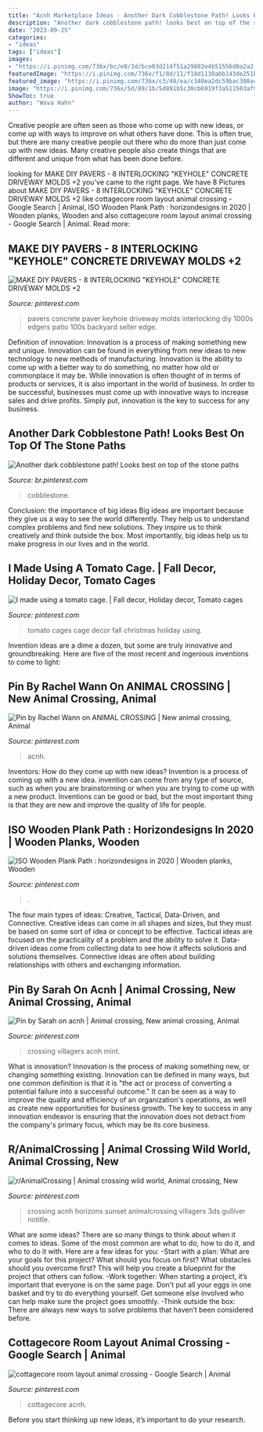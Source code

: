 ```yaml
---
title: "Acnh Marketplace Ideas - Another Dark Cobblestone Path! Looks Best On Top Of The Stone Paths"
description: "Another dark cobblestone path! looks best on top of the stone paths"
date: "2023-09-25"
categories:
- "ideas"
tags: ["ideas"]
images:
- "https://i.pinimg.com/736x/bc/e0/3d/bce03d214f51a29882e4b51556d0a2a2.jpg"
featuredImage: "https://i.pinimg.com/736x/f1/8d/11/f18d1130abb143de251bde32f2573347.jpg"
featured_image: "https://i.pinimg.com/736x/c3/40/ea/c340ea2dc59bac300ac0899ba053768e.jpg"
image: "https://i.pinimg.com/736x/5d/89/1b/5d891b5c30cb6919f3a511503af9d818.jpg"
ShowToc: true
author: "Wava Hahn"
---
```



Creative people are often seen as those who come up with new ideas, or come up with ways to improve on what others have done. This is often true, but there are many creative people out there who do more than just come up with new ideas. Many creative people also create things that are different and unique from what has been done before.

	

		
looking for MAKE DIY PAVERS - 8 INTERLOCKING &quot;KEYHOLE&quot; CONCRETE DRIVEWAY MOLDS +2 you've came to the right page. We have 8 Pictures about MAKE DIY PAVERS - 8 INTERLOCKING &quot;KEYHOLE&quot; CONCRETE DRIVEWAY MOLDS +2 like cottagecore room layout animal crossing - Google Search | Animal, ISO Wooden Plank Path : horizondesigns in 2020 | Wooden planks, Wooden and also cottagecore room layout animal crossing - Google Search | Animal. Read more:
		
    
## MAKE DIY PAVERS - 8 INTERLOCKING &quot;KEYHOLE&quot; CONCRETE DRIVEWAY MOLDS +2

<img loading=lazy src="https://i.pinimg.com/736x/f1/8d/11/f18d1130abb143de251bde32f2573347.jpg" onerror="this.onerror=null;this.src='https://tse2.mm.bing.net/th?id=OIP.0EsFunyG7avWWX6cqBZRNgHaJ4&amp;pid=15.1';" alt="MAKE DIY PAVERS - 8 INTERLOCKING &quot;KEYHOLE&quot; CONCRETE DRIVEWAY MOLDS +2">

_Source: pinterest.com_

>pavers concrete paver keyhole driveway molds interlocking diy 1000s edgers patio 100s backyard seller edge. 

	

Definition of innovation:
Innovation is a process of making something new and unique. Innovation can be found in everything from new ideas to new technology to new methods of manufacturing. Innovation is the ability to come up with a better way to do something, no matter how old or commonplace it may be.
While innovation is often thought of in terms of products or services, it is also important in the world of business. In order to be successful, businesses must come up with innovative ways to increase sales and drive profits. Simply put, innovation is the key to success for any business.

    
## Another Dark Cobblestone Path! Looks Best On Top Of The Stone Paths

<img loading=lazy src="https://i.pinimg.com/736x/95/bd/c3/95bdc31d0721d21972dfe975d9b77768.jpg" onerror="this.onerror=null;this.src='https://tse3.mm.bing.net/th?id=OIP.201uNExK3CSvJ8U4Ms2dHAHaJ4&amp;pid=15.1';" alt="Another dark cobblestone path! Looks best on top of the stone paths">

_Source: br.pinterest.com_

>cobblestone. 

	

Conclusion: the importance of big ideas
Big ideas are important because they give us a way to see the world differently. They help us to understand complex problems and find new solutions. They inspire us to think creatively and think outside the box. Most importantly, big ideas help us to make progress in our lives and in the world.

    
## I Made Using A Tomato Cage. | Fall Decor, Holiday Decor, Tomato Cages

<img loading=lazy src="https://i.pinimg.com/originals/b7/ae/ca/b7aeca4c1ce91a5ad8ab4daa63bef983.jpg" onerror="this.onerror=null;this.src='https://tse2.mm.bing.net/th?id=OIP.i9KPwNCMGmEdZMyOz6zqngHaNK&amp;pid=15.1';" alt="I made using a tomato cage. | Fall decor, Holiday decor, Tomato cages">

_Source: pinterest.com_

>tomato cages cage decor fall christmas holiday using. 

	

Invention ideas are a dime a dozen, but some are truly innovative and groundbreaking. Here are five of the most recent and ingenious inventions to come to light: 

    
## Pin By Rachel Wann On ANIMAL CROSSING | New Animal Crossing, Animal

<img loading=lazy src="https://i.pinimg.com/736x/c3/40/ea/c340ea2dc59bac300ac0899ba053768e.jpg" onerror="this.onerror=null;this.src='https://tse3.mm.bing.net/th?id=OIP.S5IhShHwILa5rq3xEiylzgHaEK&amp;pid=15.1';" alt="Pin by Rachel Wann on ANIMAL CROSSING | New animal crossing, Animal">

_Source: pinterest.com_

>acnh. 

	

Inventors: How do they come up with new ideas?
Invention is a process of coming up with a new idea. invention can come from any type of source, such as when you are brainstorming or when you are trying to come up with a new product. Inventions can be good or bad, but the most important thing is that they are new and improve the quality of life for people.

    
## ISO Wooden Plank Path : Horizondesigns In 2020 | Wooden Planks, Wooden

<img loading=lazy src="https://i.pinimg.com/736x/5d/89/1b/5d891b5c30cb6919f3a511503af9d818.jpg" onerror="this.onerror=null;this.src='https://tse4.mm.bing.net/th?id=OIP.0u1BYqKC616J3B277DQyVgHaKc&amp;pid=15.1';" alt="ISO Wooden Plank Path : horizondesigns in 2020 | Wooden planks, Wooden">

_Source: pinterest.com_

>. 

	

The four main types of ideas: Creative, Tactical, Data-Driven, and Connective.
Creative ideas can come in all shapes and sizes, but they must be based on some sort of idea or concept to be effective. Tactical ideas are focused on the practicality of a problem and the ability to solve it. Data-driven ideas come from collecting data to see how it affects solutions and solutions themselves. Connective ideas are often about building relationships with others and exchanging information.

    
## Pin By Sarah On Acnh | Animal Crossing, New Animal Crossing, Animal

<img loading=lazy src="https://i.pinimg.com/736x/bc/e0/3d/bce03d214f51a29882e4b51556d0a2a2.jpg" onerror="this.onerror=null;this.src='https://tse3.mm.bing.net/th?id=OIP.XmH5xp_EN2_7CNiWppGMyQHaEK&amp;pid=15.1';" alt="Pin by Sarah on acnh | Animal crossing, New animal crossing, Animal">

_Source: pinterest.com_

>crossing villagers acnh mint. 

	

What is innovation?
Innovation is the process of making something new, or changing something existing. Innovation can be defined in many ways, but one common definition is that it is "the act or process of converting a potential failure into a successful outcome." 
It can be seen as a way to improve the quality and efficiency of an organization's operations, as well as create new opportunities for business growth. 
The key to success in any innovation endeavor is ensuring that the innovation does not detract from the company's primary focus, which may be its core business.

    
## R/AnimalCrossing | Animal Crossing Wild World, Animal Crossing, New

<img loading=lazy src="https://i.pinimg.com/736x/7b/f6/46/7bf646eeff6cde62c09a59df8b549922.jpg" onerror="this.onerror=null;this.src='https://tse4.mm.bing.net/th?id=OIP.Ikkz7-1jw5RQoUc-rs5AtQHaEK&amp;pid=15.1';" alt="r/AnimalCrossing | Animal crossing wild world, Animal crossing, New">

_Source: pinterest.com_

>crossing acnh horizons sunset animalcrossing villagers 3ds gulliver notitle. 

	

What are some ideas?
There are so many things to think about when it comes to ideas. Some of the most common are what to do, how to do it, and who to do it with. Here are a few ideas for you: 
-Start with a plan: What are your goals for this project? What should you focus on first? What obstacles should you overcome first? This will help you create a blueprint for the project that others can follow. 
-Work together: When starting a project, it’s important that everyone is on the same page. Don’t put all your eggs in one basket and try to do everything yourself. Get someone else involved who can help make sure the project goes smoothly. 
-Think outside the box: There are always new ways to solve problems that haven’t been considered before.

    
## Cottagecore Room Layout Animal Crossing - Google Search | Animal

<img loading=lazy src="https://i.pinimg.com/736x/d7/79/30/d77930f923d3f5bb6fc43bfd653ffb22.jpg" onerror="this.onerror=null;this.src='https://tse3.mm.bing.net/th?id=OIP.tw9OE5phMb71dO-_MCAzgwHaEK&amp;pid=15.1';" alt="cottagecore room layout animal crossing - Google Search | Animal">

_Source: pinterest.com_

>cottagecore acnh. 

	

Before you start thinking up new ideas, it’s important to do your research.

